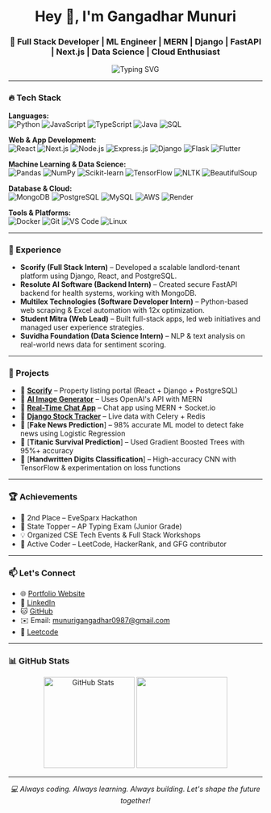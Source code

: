 <h1 align="center">Hey 👋, I'm Gangadhar Munuri</h1>
<h3 align="center">🚀 Full Stack Developer | ML Engineer | MERN | Django | FastAPI | Next.js | Data Science | Cloud Enthusiast</h3>

<p align="center">
  <img src="https://readme-typing-svg.herokuapp.com?font=Fira+Code&weight=600&size=22&pause=1000&color=00B6F1&center=true&vCenter=true&width=460&lines=Full-Stack+Developer+%7C+Data+Scientist;MERN+%7C+Django+%7C+Next.js+%7C+FastAPI;Machine+Learning+%7C+Deep+Learning+%7C+NLP;Open+Source+Contributor+%7C+Cloud+Explorer" alt="Typing SVG" />
</p>

---

### 🔥 Tech Stack

**Languages:**  
![Python](https://img.shields.io/badge/-Python-3776AB?logo=python&logoColor=white)
![JavaScript](https://img.shields.io/badge/-JavaScript-F7DF1E?logo=javascript&logoColor=black)
![TypeScript](https://img.shields.io/badge/-TypeScript-3178C6?logo=typescript&logoColor=white)
![Java](https://img.shields.io/badge/-Java-007396?logo=java&logoColor=white)
![SQL](https://img.shields.io/badge/-SQL-4479A1?logo=mysql&logoColor=white)

**Web & App Development:**  
![React](https://img.shields.io/badge/-React-61DAFB?logo=react&logoColor=black)
![Next.js](https://img.shields.io/badge/-Next.js-000000?logo=next.js)
![Node.js](https://img.shields.io/badge/-Node.js-339933?logo=node.js)
![Express.js](https://img.shields.io/badge/-Express.js-000000?logo=express)
![Django](https://img.shields.io/badge/-Django-092E20?logo=django)
![Flask](https://img.shields.io/badge/-Flask-000000?logo=flask)
![Flutter](https://img.shields.io/badge/-Flutter-02569B?logo=flutter&logoColor=white)

**Machine Learning & Data Science:**  
![Pandas](https://img.shields.io/badge/-Pandas-150458?logo=pandas)
![NumPy](https://img.shields.io/badge/-NumPy-013243?logo=numpy)
![Scikit-learn](https://img.shields.io/badge/-Scikit--learn-F7931E?logo=scikitlearn)
![TensorFlow](https://img.shields.io/badge/-TensorFlow-FF6F00?logo=tensorflow)
![NLTK](https://img.shields.io/badge/-NLTK-2C5BB4?logo=nltk)
![BeautifulSoup](https://img.shields.io/badge/-BeautifulSoup-4B0082?logo=python)

**Database & Cloud:**  
![MongoDB](https://img.shields.io/badge/-MongoDB-47A248?logo=mongodb&logoColor=white)
![PostgreSQL](https://img.shields.io/badge/-PostgreSQL-4169E1?logo=postgresql&logoColor=white)
![MySQL](https://img.shields.io/badge/-MySQL-4479A1?logo=mysql)
![AWS](https://img.shields.io/badge/-AWS-232F3E?logo=amazonaws)
![Render](https://img.shields.io/badge/-Render-000000?logo=render)

**Tools & Platforms:**  
![Docker](https://img.shields.io/badge/-Docker-2496ED?logo=docker&logoColor=white)
![Git](https://img.shields.io/badge/-Git-F05032?logo=git&logoColor=white)
![VS Code](https://img.shields.io/badge/-VSCode-007ACC?logo=visualstudiocode)
![Linux](https://img.shields.io/badge/-Linux-FCC624?logo=linux&logoColor=black)

---

### 💼 Experience

- **Scorify (Full Stack Intern)** – Developed a scalable landlord-tenant platform using Django, React, and PostgreSQL.
- **Resolute AI Software (Backend Intern)** – Created secure FastAPI backend for health systems, working with MongoDB.
- **Multilex Technologies (Software Developer Intern)** – Python-based web scraping & Excel automation with 12x optimization.
- **Student Mitra (Web Lead)** – Built full-stack apps, led web initiatives and managed user experience strategies.
- **Suvidha Foundation (Data Science Intern)** – NLP & text analysis on real-world news data for sentiment scoring.

---

### 🚀 Projects

- 🔗 [**Scorify**](https://github.com/MunuriGangadhar/Scorify_site) – Property listing portal (React + Django + PostgreSQL)  
- 🔗 [**AI Image Generator**](https://github.com/MunuriGangadhar/AI_image_generator) – Uses OpenAI's API with MERN  
- 🔗 [**Real-Time Chat App**](https://github.com/MunuriGangadhar/MERN_CHATAPPLICATION) – Chat app using MERN + Socket.io  
- 🔗 [**Django Stock Tracker**](https://github.com/MunuriGangadhar/django_realtime_stock_exchange) – Live data with Celery + Redis  
- 🔗 [**Fake News Prediction**] – 98% accurate ML model to detect fake news using Logistic Regression  
- 🔗 [**Titanic Survival Prediction**] – Used Gradient Boosted Trees with 95%+ accuracy  
- 🔗 [**Handwritten Digits Classification**] – High-accuracy CNN with TensorFlow & experimentation on loss functions

---

### 🏆 Achievements

- 🥈 2nd Place – EveSparx Hackathon  
- 🥇 State Topper – AP Typing Exam (Junior Grade)  
- 💡 Organized CSE Tech Events & Full Stack Workshops  
- 🧠 Active Coder – LeetCode, HackerRank, and GFG contributor

---

### 📫 Let's Connect

- 🌐 [Portfolio Website](https://portfolio-pi-sandy-30.vercel.app/)
- 💼 [LinkedIn](https://www.linkedin.com/in/munuri/)
- 🐱 [GitHub](https://github.com/MunuriGangadhar)
- ✉️ Email: munurigangadhar0987@gmail.com
- 🧠 [Leetcode](https://leetcode.com/u/ganga7075/)

---

### 📊 GitHub Stats

<p align="center">
  <img src="https://github-readme-stats.vercel.app/api?username=MunuriGangadhar&show_icons=true&theme=radical" alt="GitHub Stats" height="180"/>
  <img src="https://github-readme-stats.vercel.app/api/top-langs/?username=MunuriGangadhar&layout=compact&theme=radical" height="180"/>
</p>

---

<p align="center"><i>💻 Always coding. Always learning. Always building. Let's shape the future together!</i></p>
